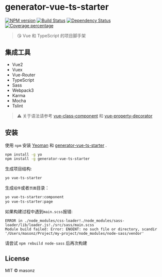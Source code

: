 # generator-vue-ts-starter
[![NPM version][npm-image]][npm-url] [![Build Status][travis-image]][travis-url] [![Dependency Status][daviddm-image]][daviddm-url] [![Coverage percentage][coveralls-image]][coveralls-url]
> 😘 Vue 和 TypeScript 的项目脚手架

## 集成工具

 * Vue2
 * Vuex
 * Vue-Router
 * TypeScript
 * Sass
 * Webpack3
 * Karma
 * Mocha
 * Tslint

> ⚠ 关于语法请参考 [vue-class-component](https://github.com/vuejs/vue-class-component) 和 [vue-property-decorator](https://github.com/kaorun343/vue-property-decorator)

## 安装

使用 `npm` 安装 [Yeoman](http://yeoman.io) 和 [generator-vue-ts-starter](https://www.npmjs.com/package/generator-vue-ts-starter) .

```bash
npm install -g yo
npm install -g generator-vue-ts-starter
```

生成项目结构:

```bash
yo vue-ts-starter
```

生成`组件`或者`页面`目录：

```bash
yo vue-ts-starter:component
yo vue-ts-starter:page
```

如果构建过程中遇到`main.scss`报错:
```
ERROR in ./node_modules/css-loader!./node_modules/sass-loader/lib/loader.js!./src/sass/main.scss
Module build failed: Error: ENOENT: no such file or directory, scandir '/Users/masonz/Project/my-project/node_modules/node-sass/vendor'
```
请尝试 `npm rebuild node-sass` 后再次构建

## License

MIT © masonz

[npm-image]: https://badge.fury.io/js/generator-vue-ts-starter.svg
[npm-url]: https://npmjs.org/package/generator-vue-ts-starter
[travis-image]: https://travis-ci.org/masonz/generator-vue-ts-starter.svg?branch=master
[travis-url]: https://travis-ci.org/masonz/generator-vue-ts-starter
[daviddm-image]: https://david-dm.org/masonz/generator-vue-ts-starter.svg?theme=shields.io
[daviddm-url]: https://david-dm.org/masonz/generator-vue-ts-starter
[coveralls-image]: https://coveralls.io/repos/masonz/generator-vue-ts-starter/badge.svg
[coveralls-url]: https://coveralls.io/r/masonz/generator-vue-ts-starter
